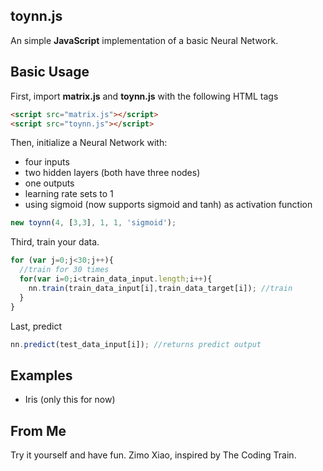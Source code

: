 toynn.js
-------------
An simple **JavaScript** implementation of a basic Neural Network.

Basic Usage
-------------

First, import **matrix.js** and **toynn.js** with the following HTML tags
```html
<script src="matrix.js"></script>
<script src="toynn.js"></script>
```

Then, initialize a Neural Network with:
  - four inputs
  - two hidden layers (both have three nodes)
  - one outputs
  - learning rate sets to 1
  - using sigmoid (now supports sigmoid and tanh) as activation function
```JavaScript
new toynn(4, [3,3], 1, 1, 'sigmoid');
```

Third, train your data.
```JavaScript
for (var j=0;j<30;j++){
  //train for 30 times
  for(var i=0;i<train_data_input.length;i++){
    nn.train(train_data_input[i],train_data_target[i]);	//train
  }
}
```

Last, predict
```JavaScript
nn.predict(test_data_input[i]); //returns predict output
```

Examples
-------------
- Iris (only this for now)

From Me
-------------
Try it yourself and have fun.
Zimo Xiao, inspired by The Coding Train.
